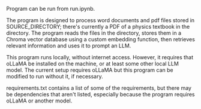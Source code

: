 Program can be run from run.ipynb. 

The program is designed to process word documents and pdf files stored in SOURCE_DIRECTORY; there's currently a PDF of a physics textbook in the directory. The program reads the files in the directory, stores them in a Chroma vector database using a custom embedding function, then retrieves relevant information and uses it to prompt an LLM. 

This program runs locally, without internet access. However, it requires that oLLaMA be installed on the machine, or at least some other local LLM model. The current setup requires oLLaMA but this program can be modified to run without it, if necessary.

requirements.txt contains a list of some of the requirements, but there may be dependencies that aren't listed, especially because the program requires oLLaMA or another model.